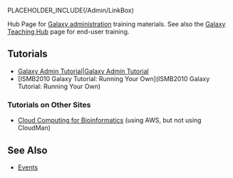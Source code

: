 PLACEHOLDER_INCLUDE(/Admin/LinkBox)

Hub Page for [Galaxy administration](/src/Admin/index.md) training materials. See also the [Galaxy Teaching Hub](/src/Teach/index.md) page for end-user training.

## Tutorials

* [Galaxy Admin Tutorial|Galaxy Admin Tutorial](GalaxyAdminTutorial)
* [ISMB2010 Galaxy Tutorial: Running Your Own](ISMB2010 Galaxy Tutorial: Running Your Own)

### Tutorials on Other Sites

* [Cloud Computing for Bioinformatics](http://training.bioinformatics.ucdavis.edu/docs/2012/05/AWS/index.html) (using AWS, but not using CloudMan)

## See Also

* [Events](/src/Events/index.md)

